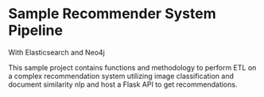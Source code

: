 # Sample Recommender System Pipeline
With Elasticsearch and Neo4j

This sample project contains functions and methodology to perform ETL on a complex recommendation system utilizing image classification and document similarity nlp and host a Flask API to get recommendations.

